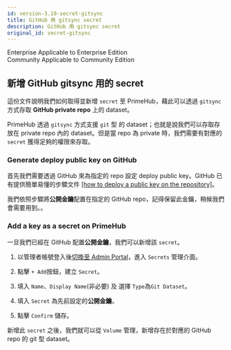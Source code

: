 ```yaml
---
id: version-3.10-secret-gitsync
title: GitHub 用 gitsync secret
description: GitHub 用 gitsync secret
original_id: secret-gitsync
---
```

<div class="label-sect">
  <div class="ee-only tooltip">Enterprise
    <span class="tooltiptext">Applicable to Enterprise Edition</span>
  </div>
  <div class="ce-only tooltip">Community
    <span class="tooltiptext">Applicable to Community Edition</span>
  </div>
</div>

## 新增 GitHub gitsync 用的 secret

這份文件說明我們如何取得並新增 `secret` 至 PrimeHub，藉此可以透過 `gitsync` 方式存取 **GitHub private repo** 上的 dataset。

PrimeHub 透過 `gitsync` 方式支援 `git` 型 的 dataset；也就是說我們可以存取存放在 private repo 內的 dataset。但是當 repo 為 private 時，我們需要有對應的 `secret` 獲得足夠的權限來存取。

### Generate deploy public key on GitHub

首先我們需要透過 GitHub 來為指定的 repo 設定 deploy public key。GitHub 已有提供簡單易懂的步驟文件
[[how to deploy a public key on the repository]](https://developer.github.com/v3/guides/managing-deploy-keys/#setup-2)。

我們依照步驟將**公開金鑰**配置在指定的 GitHub repo，記得保留此金鑰，稍候我們會需要用到。。

### Add a key as a secret on PrimeHub

一旦我們已經在 GitHub 配置**公開金鑰**，我們可以新增該 `secret`。

1. 以管理者帳號登入後[切換至 Admin Portal](login-portal-admin)，進入 `Secrets` 管理介面。

2. 點擊 `+ Add`按鈕，建立 `Secret`。

3. 填入 `Name`、`Display Name`(非必要) 及 選擇 `Type`為`Git Dataset`。

4. 填入 `Secret` 為先前設定的**公開金鑰**。

5. 點擊 `Confirm` 儲存。

新增此 `secret` 之後，我們就可以從 `Volume` 管理，新增存在於對應的 GitHub repo 的 git 型 dataset。
